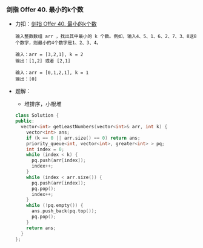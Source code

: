 ### 剑指 Offer 40. 最小的k个数

+ 力扣：[剑指 Offer 40. 最小的k个数](https://leetcode-cn.com/problems/zui-xiao-de-kge-shu-lcof/)

  ```
  输入整数数组 arr ，找出其中最小的 k 个数。例如，输入4、5、1、6、2、7、3、8这8个数字，则最小的4个数字是1、2、3、4。
  
  输入：arr = [3,2,1], k = 2
  输出：[1,2] 或者 [2,1]
  
  输入：arr = [0,1,2,1], k = 1
  输出：[0]
  ```

+ 题解：

  + 堆排序，小根堆

  ```c++
  class Solution {
  public:
    vector<int> getLeastNumbers(vector<int>& arr, int k) {
      vector<int> ans;
      if (k == 0 || arr.size() == 0) return ans;
      priority_queue<int, vector<int>, greater<int> > pq;
      int index = 0;
      while (index < k) {
        pq.push(arr[index]);
        index++;
      }
      while (index < arr.size()) {
        pq.push(arr[index]);
        pq.pop();
        index++;
      }
      while (!pq.empty()) {
        ans.push_back(pq.top());
        pq.pop();
      }
      return ans;
    }
  };
  ```

  